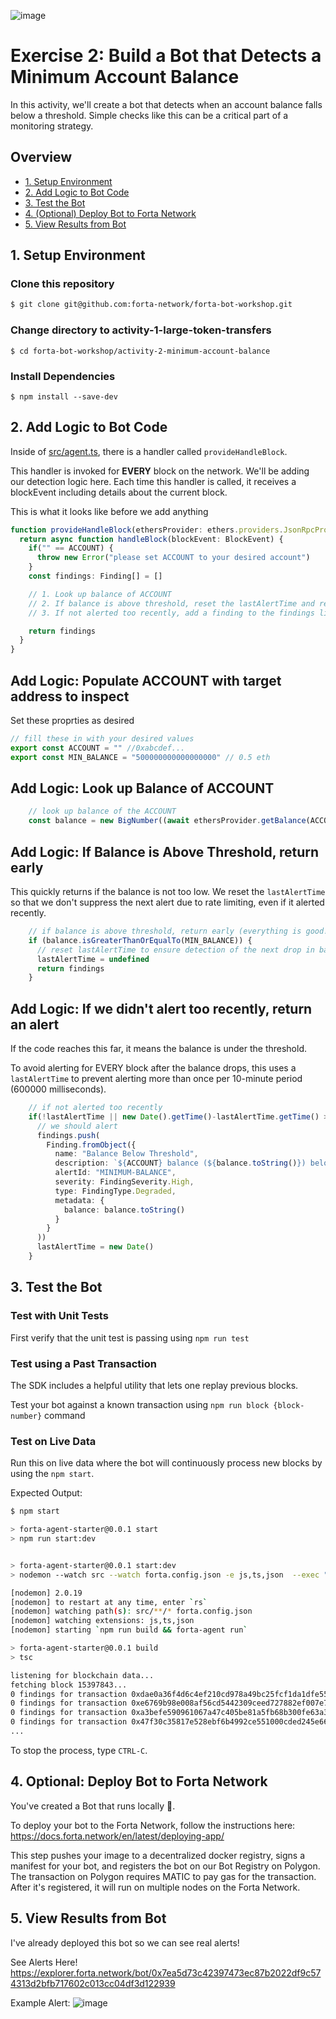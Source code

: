 ![image](https://user-images.githubusercontent.com/2632384/162202240-f42f201a-7871-442d-af51-9e5e8b5ddbe4.png)

# Exercise 2: Build a Bot that Detects a Minimum Account Balance

In this activity, we'll create a bot that detects when an account balance falls below a threshold.  Simple checks like this can be a critical part of a monitoring strategy.

## Overview
- [1. Setup Environment](#1-setup-environment)
- [2. Add Logic to Bot Code](#2-add-logic-to-bot-code)
- [3. Test the Bot](#3-test-the-bot)
- [4. (Optional) Deploy Bot to Forta Network](#4-optional-deploy-bot-to-forta-network)
- [5. View Results from Bot](#5-view-results-from-bot)

## 1. Setup Environment

### Clone this repository
```bash
$ git clone git@github.com:forta-network/forta-bot-workshop.git
```

### Change directory to **activity-1-large-token-transfers**
```
$ cd forta-bot-workshop/activity-2-minimum-account-balance
```

### Install Dependencies
```
$ npm install --save-dev
``` 

## 2. Add Logic to Bot Code

Inside of [src/agent.ts](https://github.com/forta-network/forta-bot-workshop/blob/main/activity-2-minimum-account-balance/src/agent.ts#L16), there is a handler called `provideHandleBlock`.  

This handler is invoked for **EVERY** block on the network.  We'll be adding our detection logic here. Each time this handler is called, it receives a blockEvent including details about the current block.

This is what it looks like before we add anything
```typescript
function provideHandleBlock(ethersProvider: ethers.providers.JsonRpcProvider): HandleBlock {
  return async function handleBlock(blockEvent: BlockEvent) {
    if("" == ACCOUNT) {
      throw new Error("please set ACCOUNT to your desired account")
    }
    const findings: Finding[] = []

    // 1. Look up balance of ACCOUNT
    // 2. If balance is above threshold, reset the lastAlertTime and return early 
    // 3. If not alerted too recently, add a finding to the findings list and set lastAlertTime

    return findings
  }
}

```
## Add Logic: Populate ACCOUNT with target address to inspect

Set these proprties as desired
```javascript
// fill these in with your desired values
export const ACCOUNT = "" //0xabcdef...
export const MIN_BALANCE = "500000000000000000" // 0.5 eth
```
## Add Logic: Look up Balance of ACCOUNT

```javascript
    // look up balance of the ACCOUNT
    const balance = new BigNumber((await ethersProvider.getBalance(ACCOUNT, blockEvent.blockNumber)).toString());
```

## Add Logic: If Balance is Above Threshold, return early

This quickly returns if the balance is not too low.  We reset the `lastAlertTime` so that we don't suppress the next alert due to rate limiting, even if it alerted recently.

```javascript
    // if balance is above threshold, return early (everything is good!)
    if (balance.isGreaterThanOrEqualTo(MIN_BALANCE)) {
      // reset lastAlertTime to ensure detection of the next drop in balance
      lastAlertTime = undefined
      return findings
    }
```

## Add Logic: If we didn't alert too recently, return an alert

If the code reaches this far, it means the balance is under the threshold.  

To avoid alerting for EVERY block after the balance drops, this uses a `lastAlertTime` to prevent alerting more than once per 10-minute period (600000 milliseconds).

```typescript
    // if not alerted too recently
    if(!lastAlertTime || new Date().getTime()-lastAlertTime.getTime() > 600000) {
      // we should alert
      findings.push(
        Finding.fromObject({
          name: "Balance Below Threshold",
          description: `${ACCOUNT} balance (${balance.toString()}) below (${MIN_BALANCE})`,
          alertId: "MINIMUM-BALANCE",
          severity: FindingSeverity.High,
          type: FindingType.Degraded,
          metadata: {
            balance: balance.toString()
          }
        }
      ))
      lastAlertTime = new Date()
    }
```

## 3. Test the Bot

### Test with Unit Tests

First verify that the unit test is passing using `npm run test`

### Test using a Past Transaction

The SDK includes a helpful utility that lets one replay previous blocks.

Test your bot against a known transaction using `npm run block {block-number}` command

### Test on Live Data

Run this on live data where the bot will continuously process new blocks by using the `npm start`.

Expected Output:
```bash
$ npm start

> forta-agent-starter@0.0.1 start
> npm run start:dev


> forta-agent-starter@0.0.1 start:dev
> nodemon --watch src --watch forta.config.json -e js,ts,json  --exec "npm run build && forta-agent run"

[nodemon] 2.0.19
[nodemon] to restart at any time, enter `rs`
[nodemon] watching path(s): src/**/* forta.config.json
[nodemon] watching extensions: js,ts,json
[nodemon] starting `npm run build && forta-agent run`

> forta-agent-starter@0.0.1 build
> tsc

listening for blockchain data...
fetching block 15397843...
0 findings for transaction 0xdae0a36f4d6c4ef210cd978a49bc25fcf1da1dfe557d6bec5a346093b4110290 
0 findings for transaction 0xe6769b98e008af56cd5442309ceed727882ef007e7d7d99cf4141a59d201c1b1 
0 findings for transaction 0xa3befe590961067a47c405be81a5fb68b300fe63a3bfcc2fbba2ea111d28fb53 
0 findings for transaction 0x47f30c35817e528ebf6b4992ce551000cded245e662878fcba2d21c3b2e4c510 
...
```

To stop the process, type `CTRL-C`.

## 4. Optional: Deploy Bot to Forta Network

You've created a Bot that runs locally 🚀.  

To deploy your bot to the Forta Network, follow the instructions here: 
https://docs.forta.network/en/latest/deploying-app/

This step pushes your image to a decentralized docker registry, signs a manifest for your bot, and registers the bot on our Bot Registry on Polygon.  The transaction on Polygon requires MATIC to pay gas for the transaction.  After it's registered, it will run on multiple nodes on the Forta Network.

## 5. View Results from Bot

I've already deployed this bot so we can see real alerts!

See Alerts Here!
https://explorer.forta.network/bot/0x7ea5d73c42397473ec87b2022df9c574313d2bfb717602c013cc04df3d122939

Example Alert:
![image](https://user-images.githubusercontent.com/6051744/186253891-6d43f0c3-ae64-42d0-8321-351711db62d1.png)

